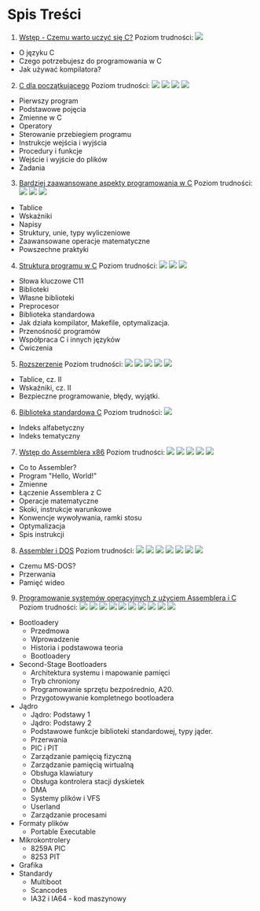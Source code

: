 # Spis Treści
 1. [Wstęp - Czemu warto uczyć się C?](Ch1) Poziom trudności: ![][star]
   - O języku C
   - Czego potrzebujesz do programowania w C
   - Jak używać kompilatora?
 2. [C dla początkującego](Ch2) Poziom trudności: ![][star] ![][star] ![][star] ![][star]
   - Pierwszy program
   - Podstawowe pojęcia
   - Zmienne w C
   - Operatory
   - Sterowanie przebiegiem programu
   - Instrukcje wejścia i wyjścia
   - Procedury i funkcje
   - Wejście i wyjście do plików
   - Zadania
 3. [Bardziej zaawansowane aspekty programowania w C](Ch3) Poziom trudności: ![][star] ![][star] ![][star]
   - Tablice
   - Wskaźniki
   - Napisy
   - Struktury, unie, typy wyliczeniowe
   - Zaawansowane operacje matematyczne
   - Powszechne praktyki
 4. [Struktura programu w C](Ch4) Poziom trudności: ![][star] ![][star] ![][star]
   - Słowa kluczowe C11
   - Biblioteki
   - Własne biblioteki
   - Preprocesor
   - Biblioteka standardowa
   - Jak działa kompilator, Makefile, optymalizacja.
   - Przenośność programów
   - Współpraca C i innych języków
   - Ćwiczenia
 5. [Rozszerzenie](Ch5) Poziom trudności: ![][star] ![][star] ![][star] ![][star] ![][star]
   - Tablice, cz. II
   - Wskaźniki, cz. II
   - Bezpieczne programowanie, błędy, wyjątki.
 6. [Biblioteka standardowa C](Ch6) Poziom trudności: ![][star]
   - Indeks alfabetyczny
   - Indeks tematyczny
 7. [Wstęp do Assemblera x86](Ch7) Poziom trudności: ![][star] ![][star] ![][star] ![][star] ![][star]
   - Co to Assembler?
   - Program "Hello, World!"
   - Zmienne
   - Łączenie Assemblera z C
   - Operacje matematyczne
   - Skoki, instrukcje warunkowe
   - Konwencje wywoływania, ramki stosu
   - Optymalizacja
   - Spis instrukcji
 8. [Assembler i DOS](Ch8) Poziom trudności: ![][star] ![][star] ![][star] ![][star] ![][star] ![][star] ![][star]
   - Czemu MS-DOS?
   - Przerwania
   - Pamięć wideo
 9. [Programowanie systemów operacyjnych z użyciem Assemblera i C](Ch9) Poziom trudności: ![][star] ![][star] ![][star] ![][star] ![][star] ![][star] ![][star] ![][star] ![][star] ![][star]
   - Bootloadery
     - Przedmowa
     - Wprowadzenie
     - Historia i podstawowa teoria
     - Bootloadery
   - Second-Stage Bootloaders
     - Architektura systemu i mapowanie pamięci
     - Tryb chroniony
     - Programowanie sprzętu bezpośrednio, A20.
     - Przygotowywanie kompletnego bootloadera
   - Jądro
     - Jądro: Podstawy 1
     - Jądro: Podstawy 2
     - Podstawowe funkcje biblioteki standardowej, typy jąder.
     - Przerwania
     - PIC i PIT
     - Zarządzanie pamięcią fizyczną
     - Zarządzanie pamięcią wirtualną
     - Obsługa klawiatury
     - Obsługa kontrolera stacji dyskietek
     - DMA
     - Systemy plików i VFS
     - Userland
     - Zarządzanie procesami
   - Formaty plików
     - Portable Executable
   - Mikrokontrolery
     - 8259A PIC
     - 8253 PIT
   - Grafika
   - Standardy
     - Multiboot
     - Scancodes
     - IA32 i IA64 - kod maszynowy

[star]: https://github.com/KrzysztofSzewczyk/LearnC/raw/master/common/star.png ""
